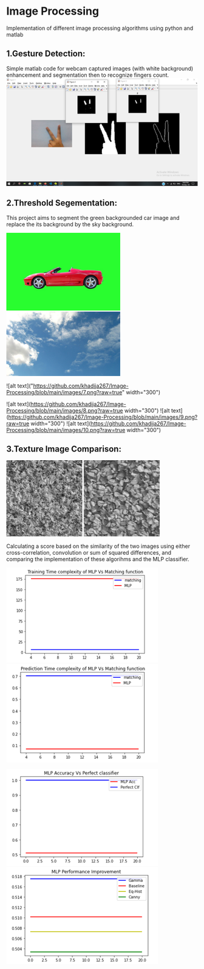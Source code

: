 # Image Processing
Implementation of different image processing algorithms using python and matlab

## 1.Gesture Detection:

Simple matlab code for webcam captured images (with white background) enhancement and segmentation then to recognize fingers count.
<br>
![alt text](https://github.com/khadija267/Image-Processing/blob/main/images/1.png?raw=true)


## 2.Threshold Segementation:
This project aims to segment the green backgrounded car image and replace the its background by the sky background.
<p float="center">
  <img src="https://github.com/khadija267/Image-Processing/blob/main/images/car_green_screen.jpg?raw=true" width="300" /> 
    <img src="https://github.com/khadija267/Image-Processing/blob/main/images/sky.jpg?raw=true" width="300" /> 
</p>

![alt text]("https://github.com/khadija267/Image-Processing/blob/main/images/7.png?raw=true" width="300")

![alt text](https://github.com/khadija267/Image-Processing/blob/main/images/8.png?raw=true width="300")
![alt text](https://github.com/khadija267/Image-Processing/blob/main/images/9.png?raw=true width="300")
![alt text](https://github.com/khadija267/Image-Processing/blob/main/images/10.png?raw=true width="300")


## 3.Texture Image Comparison:

<p float="center">
  <img src="https://github.com/khadija267/Image-Processing/blob/main/images/12.png?raw=true" width="200" /> 
    <img src="https://github.com/khadija267/Image-Processing/blob/main/images/13.png?raw=true" width="200" /> 
</p>
Calculating a score based on the similarity of the two images using either cross-correlation, convolution or sum of squared differences, and comparing the implementation of these algorihms and the MLP classifier.
<br>
<p float="left">
  <img src="https://github.com/khadija267/Image-Processing/blob/main/images/3.png?raw=true" width="400" />
  <img src="https://github.com/khadija267/Image-Processing/blob/main/images/4.png?raw=true" width="400" /> 

</p>
<p float="left">
  <img src="https://github.com/khadija267/Image-Processing/blob/main/images/5.png?raw=true" width="400" />
  <img src="https://github.com/khadija267/Image-Processing/blob/main/images/6.png?raw=true" width="400" /> 

</p>
<br>




